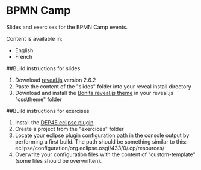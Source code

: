 BPMN Camp
====================

Slides and exercises for the BPMN Camp events.

Content is available in:
- English
- French

##Build instructions for slides
1. Download [reveal.js](https://github.com/hakimel/reveal.js/) version 2.6.2
2. Paste the content of the "slides" folder into your reveal install directory
3. Download and install the [Bonita reveal.js theme](https://github.com/amottier/bonitasoft-adoption) in your reveal.js "css\theme" folder

##Build instructions for exercises
1. Install the [DEP4E eclipse plugin](http://dep4e.sourceforge.net/)
2. Create a project from the "exercices" folder
3. Locate your eclipse plugin configuration path in the console output by performing a first build. The path should be something similar to this: eclipse/configuration/org.eclipse.osgi/433/0/.cp/resources/
4. Overwrite your configuration files with the content of "custom-template" (some files should be overwritten).
